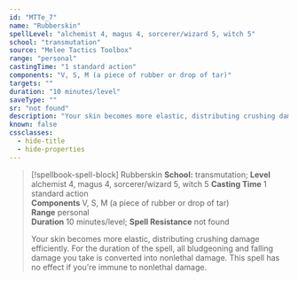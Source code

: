```yaml
---
id: "MTTe_7"
name: "Rubberskin"
spellLevel: "alchemist 4, magus 4, sorcerer/wizard 5, witch 5"
school: "transmutation"
source: "Melee Tactics Toolbox"
range: "personal"
castingTime: "1 standard action"
components: "V, S, M (a piece of rubber or drop of tar)"
targets: ""
duration: "10 minutes/level"
saveType: ""
sr: "not found"
description: "Your skin becomes more elastic, distributing crushing damage efficiently. For the duration of the spell, all bludgeoning and falling damage you take is converted into nonlethal damage. This spell has no effect if you're immune to nonlethal damage."
known: false
cssclasses:
  - hide-title
  - hide-properties
---
```


> [!spellbook-spell-block] Rubberskin
> **School:** transmutation; **Level** alchemist 4, magus 4, sorcerer/wizard 5, witch 5
> **Casting Time** 1 standard action  
> **Components** V, S, M (a piece of rubber or drop of tar)  
> **Range** personal  
> **Duration** 10 minutes/level; **Spell Resistance** not found
> 
> Your skin becomes more elastic, distributing crushing damage efficiently. For the duration of the spell, all bludgeoning and falling damage you take is converted into nonlethal damage. This spell has no effect if you're immune to nonlethal damage.